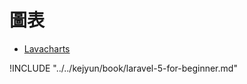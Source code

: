 # 圖表

* [Lavacharts](http://lavacharts.com/)

!INCLUDE "../../kejyun/book/laravel-5-for-beginner.md"
